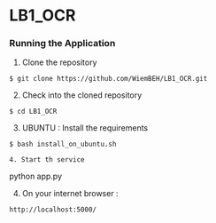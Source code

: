 # LB1_OCR

### Running the Application

1. Clone the repository
```
$ git clone https://github.com/WiemBEH/LB1_OCR.git
```

2. Check into the cloned repository
```
$ cd LB1_OCR
```

3. UBUNTU : Install the requirements
```
$ bash install_on_ubuntu.sh

4. Start th service 
```
python app.py

4. On your internet browser : 
```
http://localhost:5000/



